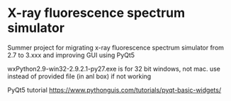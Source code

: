 # X-ray fluorescence spectrum simulator

Summer project for migrating x-ray fluorescence spectrum simulator from 2.7 to 3.xxx and improving GUI using PyQt5

wxPython2.9-win32-2.9.2.1-py27.exe is for 32 bit windows, not mac. use instead of provided file (in anl box) if not working

PyQt5 tutorial
https://www.pythonguis.com/tutorials/pyqt-basic-widgets/
